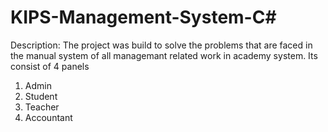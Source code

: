 # KIPS-Management-System-C#

Description:
The project was build to solve the problems that are faced in the manual system of all managemant related work in academy system. Its consist of 4 panels 
1) Admin
2) Student
3) Teacher
4) Accountant

